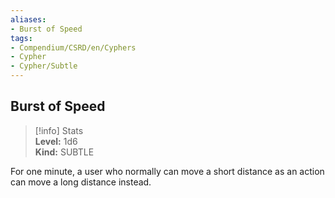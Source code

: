 ```yaml
---
aliases:
- Burst of Speed
tags:
- Compendium/CSRD/en/Cyphers
- Cypher
- Cypher/Subtle
---
```


  
## Burst of Speed  
>[!info] Stats  
> **Level:** 1d6  
> **Kind:** SUBTLE
  
For one minute, a user who normally can move a short distance as an action can move a long distance instead.